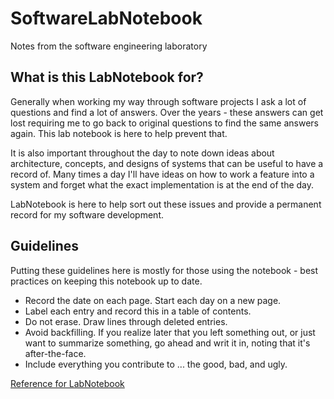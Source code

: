 # SoftwareLabNotebook 

Notes from the software engineering laboratory

## What is this LabNotebook for?

Generally when working my way through software projects I ask a lot of questions and find a lot of answers.
Over the years - these answers can get lost requiring me to go back to original questions to find the
same answers again. This lab notebook is here to help prevent that.

It is also important throughout the day to note down ideas about architecture, concepts, and designs of systems
that can be useful to have a record of. Many times a day I'll have ideas on how to work a feature into a system
and forget what the exact implementation is at the end of the day.

LabNotebook is here to help sort out these issues and provide a permanent record for my software development.

## Guidelines

Putting these guidelines here is mostly for those using the notebook - best practices on keeping this notebook up
to date.

* Record the date on each page. Start each day on a new page.
* Label each entry and record this in a table of contents.
* Do not erase. Draw lines through deleted entries.
* Avoid backfilling. If you realize later that you left something out, or just want to summarize something,
go ahead and writ it in, noting that it's after-the-face.
* Include everything you contribute to ... the good, bad, and ugly.

[Reference for LabNotebook](http://www.webpages.uidaho.edu/mindworks/Capstone%20Design/Project%20Guides/Logbook_Handout.pdf)
